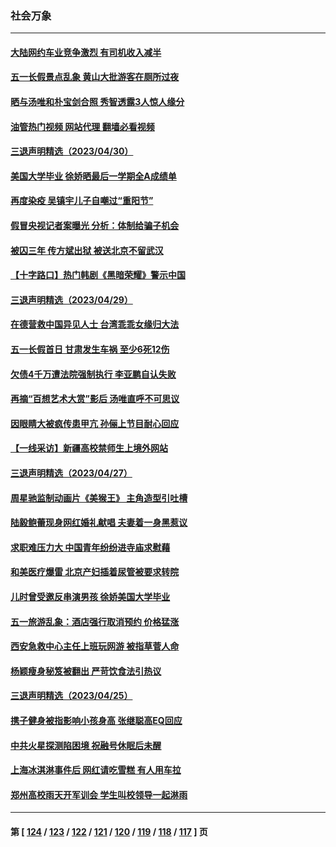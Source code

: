 ### 社会万象
---
#### [大陆网约车业竞争激烈 有司机收入减半](../../pages/ncid282/n13985701.md?05012045) 
#### [五一长假景点乱象 黄山大批游客在厕所过夜](../../pages/ncid282/n13985593.md?05012045) 
#### [晒与汤唯和朴宝剑合照 秀智透露3人惊人缘分](../../pages/ncid282/n13985442.md?05012045) 
#### [油管热门视频 网站代理 翻墙必看视频](http://138.2.39.72:81/youtube.html?epic-marker?05012045)
#### [三退声明精选（2023/04/30）](../../pages/ncid282/n13985548.md?05012045) 
#### [美国大学毕业 徐娇晒最后一学期全A成绩单](../../pages/ncid282/n13985337.md?05012045) 
#### [再度染疫 吴镇宇儿子自嘲过“重阳节”](../../pages/ncid282/n13985407.md?05012045) 
#### [假冒央视记者案曝光 分析：体制给骗子机会](../../pages/ncid282/n13985393.md?05012045) 
#### [被囚三年 传方斌出狱 被送北京不留武汉](../../pages/ncid282/n13984884.md?05012045) 
#### [【十字路口】热门韩剧《黑暗荣耀》警示中国](../../pages/ncid282/n13984483.md?05012045) 
#### [三退声明精选（2023/04/29）](../../pages/ncid282/n13984833.md?05012045) 
#### [在德营救中国异见人士 台湾乖乖女缘归大法](../../pages/ncid282/n13983898.md?05012045) 
#### [五一长假首日 甘肃发生车祸 至少6死12伤](../../pages/ncid282/n13984358.md?05012045) 
#### [欠债4千万遭法院强制执行 李亚鹏自认失败](../../pages/ncid282/n13984053.md?05012045) 
#### [再摘“百想艺术大赏”影后 汤唯直呼不可思议](../../pages/ncid282/n13983987.md?05012045) 
#### [因眼睛大被疯传患甲亢 孙俪上节目耐心回应](../../pages/ncid282/n13983971.md?05012045) 
#### [【一线采访】新疆高校禁师生上境外网站](../../pages/ncid282/n13983436.md?05012045) 
#### [三退声明精选（2023/04/27）](../../pages/ncid282/n13983334.md?05012045) 
#### [周星驰监制动画片《美猴王》 主角造型引吐槽](../../pages/ncid282/n13983025.md?05012045) 
#### [陆毅鲍蕾现身网红婚礼献唱 夫妻着一身黑惹议](../../pages/ncid282/n13983089.md?05012045) 
#### [求职难压力大 中国青年纷纷进寺庙求慰藉](../../pages/ncid282/n13982684.md?05012045) 
#### [和美医疗爆雷 北京产妇插着尿管被要求转院](../../pages/ncid282/n13982513.md?05012045) 
#### [儿时曾受邀反串演男孩 徐娇美国大学毕业](../../pages/ncid282/n13982312.md?05012045) 
#### [五一旅游乱象：酒店强行取消预约 价格猛涨](../../pages/ncid282/n13981796.md?05012045) 
#### [西安急救中心主任上班玩网游 被指草菅人命](../../pages/ncid282/n13981784.md?05012045) 
#### [杨颖瘦身秘笈被翻出 严苛饮食法引热议](../../pages/ncid282/n13981635.md?05012045) 
#### [三退声明精选（2023/04/25）](../../pages/ncid282/n13981786.md?05012045) 
#### [携子健身被指影响小孩身高 张继聪高EQ回应](../../pages/ncid282/n13981538.md?05012045) 
#### [中共火星探测陷困境 祝融号休眠后未醒](../../pages/ncid282/n13981455.md?05012045) 
#### [上海冰淇淋事件后 网红请吃雪糕 有人用车拉](../../pages/ncid282/n13981338.md?05012045) 
#### [郑州高校雨天开军训会 学生叫校领导一起淋雨](../../pages/ncid282/n13981287.md?05012045) 

---
#### 第 [ [124](./124.md?05012045) / [123](./123.md?05012045) / [122](./122.md?05012045) / [121](./121.md?05012045) / [120](./120.md?05012045) / [119](./119.md?05012045) / [118](./118.md?05012045) / [117](./117.md?05012045) ] 页
